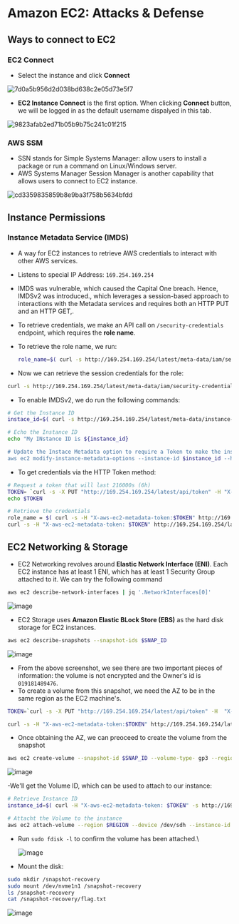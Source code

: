 # Amazon EC2: Attacks & Defense

## Ways to connect to EC2
### EC2 Connect
- Select the instance and click **Connect**

![7d0a5b956d2d038bd638c2e05d73e5f7](https://github.com/user-attachments/assets/70fdb8bc-e291-4932-8ce3-a60425a85d44)

- **EC2 Instance Connect** is the first option. When clicking **Connect** button, we will be logged in as the default username dispalyed in this tab.

![9823afab2ed71b05b9b75c241c01f215](https://github.com/user-attachments/assets/f051ae45-983b-49f7-ac02-c04ce75c4663)

### AWS SSM
- SSN stands for Simple Systems Manager: allow users to install a package or run a command on Linux/Windows server.
- AWS Systems Manager Session Manager is another capability that allows users to connect to EC2 instance.

![cd3359835859b8e9ba3f758b5634bfdd](https://github.com/user-attachments/assets/e2ef7a42-84a5-4fcf-b8c6-c10d17920739)

## Instance Permissions
### Instance Metadata Service (IMDS)
- A way for EC2 instances to retrieve AWS credentials to interact with other AWS services.
- Listens to special IP Address: `169.254.169.254`
- IMDS was vulnerable, which caused the Capital One breach. Hence, IMDSv2 was introduced., which leverages a session-based approach to interactions with the Metadata services and requires both an HTTP PUT and an HTTP GET,.
- To retrieve credentials, we make an API call on `/security-credentials` endpoint, which requires the **role name**.
- To retrieve the role name, we run:

  ```bash
  role_name=$( curl -s http://169.254.169.254/latest/meta-data/iam/security-credentials)
  ```
- Now we can retrieve the session credentials for the role:

```bash
curl -s http://169.254.169.254/latest/meta-data/iam/security-credentials/${role_name}
```

- To enable IMDSv2, we do run the following commands:

```bash
# Get the Instance ID
instace_id=$( curl -s http://169.254.169.254/latest/meta-data/instance-id )

# Echo the Instance ID
echo "My INstance ID is ${instance_id}

# Update the Instace Metadata option to require a Token to make the instance metadata call
aws ec2 modify-instance-metadata-options --instance-id $instance_id --http-tokens required --region us-east-1
```

- To get credentials via the HTTP Token method:

```bash
# Request a token that will last 216000s (6h)
TOKEN= `curl -s -X PUT "http://169.254.169.254/latest/api/token" -H "X-aws-ec2-metadata-token-ttl-seconds:21600"`
echo $TOKEN

# Retrieve the credentials
role_name = $( curl -s -H "X-aws-ec2-metadata-token:$TOKEN" http://169.254.169.254/latest/meta0data/iam/security-credentials/ )
curl -s -H "X-aws-ec2-metadata-token: $TOKEN" http://169.254.169.254/latest/meta-data/iam/security-credentials/${role_name}
```

## EC2 Networking & Storage
- EC2 Networking revolves around **Elastic Network Interface (ENI)**. Each EC2 instance has at least 1 ENI, which has at least 1 Security Group attached to it. We can try the following command

```bash
aws ec2 describe-network-interfaces | jq '.NetworkInterfaces[0]'
```

![image](https://github.com/user-attachments/assets/67e65889-db9d-42e1-82c5-26e083e1f7fb)

- EC2 Storage uses **Amazon Elastic BLock Store (EBS)** as the hard disk storage for EC2 instances.

```bash
aws ec2 describe-snapshots --snapshot-ids $SNAP_ID
```
![image](https://github.com/user-attachments/assets/395c4c22-0d7f-4c02-9e06-c8eadb1c0c9c)

- From the above screenshot, we see there are two important pieces of information: the volume is not encrypted and the Owner's id is `019181489476`.
- To create a volume from this snapshot, we need the AZ to be in the same region as the EC2 machine's.

```bash
TOKEN=`curl -s -X PUT "http://169.254.169.254/latest/api/token" -H  "X-aws-ec2-metadata-token-ttl-seconds:21600"`

curl -s -H "X-aws-ec2-metadata-token:$TOKEN" http://169.254.169.254/latest/meta-data/placement/availability-zone
```

- Once obtaining the AZ, we can preoceed to create the volume from the snapshot

```bash
aws ec2 create-volume --snapshot-id $SNAP_ID --volume-type- gp3 --region $REGION --availability-zone $REGION
```

![image](https://github.com/user-attachments/assets/49d91901-e1ef-4908-a493-89fe81713e22)

-We'll get the Volume ID, which can be used to attach to our instance:

```bash
# Retrieve Instance ID
instance_id=$( curl -H "X-aws-ec2-metadata-token: $TOKEN" -s http://169.254.169.254/latest/meta-data/instance-id)

# Attacht the Volume to the instance
aws ec2 attach-volume --region $REGION --device /dev/sdh --instance-id $instance_id --volume-id $VOLUME_ID 
```

- Run `sudo fdisk -l` to confirm the volume has been attached.\

  ![image](https://github.com/user-attachments/assets/157c8acd-193f-4541-adb3-1ae1118dfd3e)

- Mount the disk:

```bash
sudo mkdir /snapshot-recovery
sudo mount /dev/nvme1n1 /snapshot-recovery
ls /snapshot-recovery
cat /snapshot-recovery/flag.txt
```

![image](https://github.com/user-attachments/assets/49e0eda7-65ff-4c5d-9657-e6aebd2b3ed3)







  
